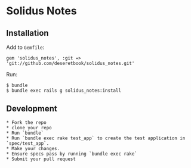 Solidus Notes
================

Installation
------------

Add to `Gemfile`:

    gem 'solidus_notes', :git => 'git://github.com/deseretbook/solidus_notes.git'

Run:

    $ bundle
    $ bundle exec rails g solidus_notes:install

Development
-----------

    * Fork the repo
    * clone your repo
    * Run `bundle`
    * Run `bundle exec rake test_app` to create the test application in `spec/test_app`.
    * Make your changes.
    * Ensure specs pass by running `bundle exec rake`
    * Submit your pull request
